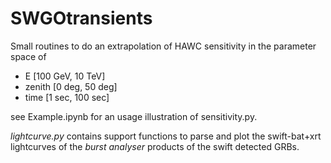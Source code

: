# SWGOtransients

Small routines to do an extrapolation of HAWC sensitivity
in the parameter space of
* E [100 GeV, 10 TeV]
* zenith [0 deg, 50 deg]
* time [1 sec, 100 sec]

see Example.ipynb for an usage illustration of sensitivity.py.

*lightcurve.py* contains support functions to parse and plot
the swift-bat+xrt lightcurves of the _burst analyser_ products of
the swift detected GRBs.
